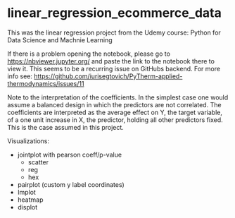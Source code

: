 # linear_regression_ecommerce_data
This was the linear regression project from the Udemy course: Python for Data Science and Machnie Learning  

If there is a problem opening the notebook, please go to https://nbviewer.jupyter.org/ and paste the link to the notebook there to view it. This seems to be a recurring issue on GitHubs backend. For more info see: https://github.com/iurisegtovich/PyTherm-applied-thermodynamics/issues/11

Note to the interpretation of the coefficients. In the simplest case one would assume a balanced design in which the predictors are not correlated. The coefficients are interpreted as the average effect on Y, the target variable, of a one unit increase in X, the predictor, holding all other predictors fixed. This is the case assumed in this project. 

Visualizations:
- jointplot with pearson coeff/p-value
	- scatter
	- reg
	- hex
- pairplot (custom y label coordinates)
- lmplot
- heatmap
- displot
